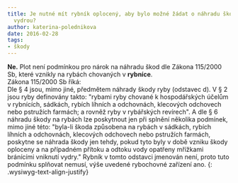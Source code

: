 ```yaml
---
title: Je nutné mít rybník oplocený, aby bylo možné žádat o náhradu škod způsobených
  vydrou?
author: katerina-polednikova
date: 2016-02-28
tags:
- škody
---
```

**Ne.** Plot není podmínkou pro nárok na náhradu škod dle Zákona
115/2000 Sb, které vznikly na rybách chovaných v **rybníce**.   
Zákona 115/2000 Sb říká:  
Dle § 4 jsou, mimo jiné, předmětem náhrady škody ryby (odstavec d). V §
2 jsou ryby definovány takto: \"rybami ryby chované k hospodářských
účelům v rybnících, sádkách, rybích líhních a odchovnách, klecových
odchovech nebo pstružích farmách; a rovněž ryby v rybářských revírech\".
A dle § 6 náhradu škody na rybách lze poskytnout jen při splnění
několika podmínek, mimo jiné této: \"byla-li škoda způsobena na rybách v
sádkách, rybích líhních a odchovnách, klecových odchovech nebo pstružích
farmách, poskytne se náhrada škody jen tehdy, pokud tyto byly v době
vzniku škody oploceny a na případném přítoku a odtoku vody opatřeny
mřížkami bránícími vniknutí vydry.\" Rybník v tomto odstavci jmenován
není, proto tuto podmínku splňovat nemusí, výše uvedené rybochovné
zařízení ano.
{: .wysiwyg-text-align-justify}

